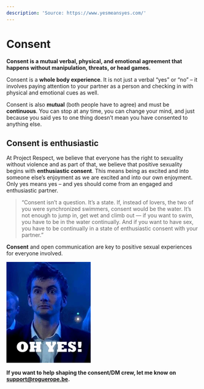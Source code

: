 ```yaml
---
description: 'Source: https://www.yesmeansyes.com/'
---
```


# Consent

**Consent is a mutual verbal, physical, and emotional agreement that happens without manipulation, threats, or head games.**

Consent is a **whole body experience**. It is not just a verbal “yes” or “no” – it involves paying attention to your partner as a person and checking in with physical and emotional cues as well.

Consent is also **mutual** \(both people have to agree\) and must be **continuous**. You can stop at any time, you can change your mind, and just because you said yes to one thing doesn’t mean you have consented to anything else.

## Consent is enthusiastic

At Project Respect, we believe that everyone has the right to sexuality without violence and as part of that, we believe that positive sexuality begins with **enthusiastic consent**. This means being as excited and into someone else’s enjoyment as we are excited and into our own enjoyment. Only yes means yes – and yes should come from an engaged and enthusiastic partner.

> “Consent isn’t a question. It’s a state. If, instead of lovers, the two of you were synchronized swimmers, consent would be the water. It’s not enough to jump in, get wet and climb out — if you want to swim, you have to be in the water continually. And if you want to have sex, you have to be continually in a state of enthusiastic consent with your partner.”

**Consent** and open communication are key to positive sexual experiences for everyone involved.

![](.gitbook/assets/ohyes.webp)

**If you want to help shaping the consent/DM crew, let me know on support@roguerope.be.**


